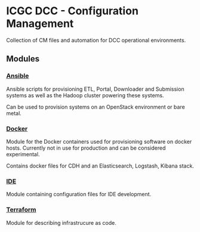 # ICGC DCC - Configuration Management

Collection of CM files and automation for DCC operational environments.

## Modules 

### [Ansible](ansible/README.md)
Ansible scripts for provisioning ETL, Portal, Downloader and Submission systems as well as the Hadoop cluster powering these systems. 

Can be used to provision systems on an OpenStack environment or bare metal. 

### [Docker](docker/README.md)
Module for the Docker containers used for provisioning software on docker hosts. Currently not in use for 
production and can be considered experimental. 

Contains docker files for CDH and an Elasticsearch, Logstash, Kibana stack. 

### [IDE](ide/README.md)
Module containing configuration files for IDE development.

### [Terraform](terraform/README.md)
Module for describing infrastrucure as code.
